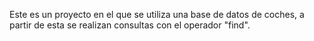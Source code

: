 Este es un proyecto en el que se utiliza una base de datos de coches, a partir de esta se realizan consultas con el operador "find".